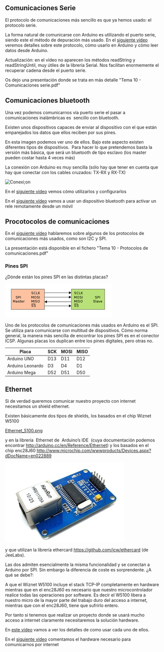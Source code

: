 
## Comunicaciones Serie

El protocolo de comunicaciones más sencillo es que ya hemos usado: el protocolo serie.

La forma natural de comunicarse con Arduino es utilizando el puerto serie, siendo este el método de depuración más usado.
En el [siguiente vídeo](https://youtu.be/A6BH4cfqS4k) veremos detalles sobre este protocolo, cómo usarlo en Arduino y cómo leer datos desde Arduino.

Actualización: en el vídeo no aparecen los métodos readString y readStringUntil, muy útiles de la librería Serial. Nos facilitan enormemente el recuperar cadena desde el puerto serie.

Os dejo una presentación donde se trata en más detalle "Tema 10 - Comunicaciones serie.pdf"


## Comunicaciones bluetooth

Una vez podemos comunicarnos vía puerto serie el pasar a comunicaciones inalámbricas es  sencillo con bluetooth.

Existen unos dispositivos capaces de enviar al dispositivo con el que están emparejados los datos que ellos reciben por sus pines.

En esta imagen podemos ver uno de ellos. Bajo este aspecto existen diferentes tipos de dispositivos. 
Para hacer lo que pretendemos basta la versión más básica, que será un bluetooth de tipo esclavo (los master pueden costar hasta 4 veces más)

La conexión con Arduino es muy sencilla (sólo hay que tener en cuenta que hay que conectar con los cables cruzados: TX-RX y RX-TX)


![Conexi;on](http://www.naylampmechatronics.com/img/cms/Blog/Tutorial%20Bluetooth/Tutorial%20HC-06%201.jpg)

En el [siguiente vídeo](https://youtu.be/N04DzxnTXqA) vemos cómo utilizarlos y configurarlos


En el [siguiente vídeo](https://youtu.be/j5j-pfIGdoM) vamos a usar un dispositivo bluetooth para activar un rele remotamente desde un móvil



## Procotocolos de comunicaciones

En el [siguiente vídeo](https://www.youtube.com/embed/DePCak9WNPM) hablaremos sobre algunos de los protocolos de comunicaciones más usados, como son I2C y SPI.

La presentación está disponible en el fichero "Tema 10 - Protocolos de comunicaciones.pdf"

### Pines SPI


¿Dónde están los pines SPI en las distintas placas?

![Pines SPI](./images/SPI_pines.png)

Uno de los protocolos de comunicaciones más usados en Arduino es el SPI. Se utiliza para comunicarse con multitud de dispositivos. Cómo norma general, la manera más sencilla de encontrar los pines SPI es en el conector ICSP. Algunas placas los duplican entre los pines digitales, pero otras no.

|Placa| SCK|MOSI|MISO
|---|---|---|---
|Arduino UNO|D13|D11|D12
|Arduino Leonardo|D3|D4|D1
|Arduino Mega|D52|D51|D50

## Ethernet

Si de verdad queremos comunicar nuestro proyecto con internet necesitamos un shield ethernet.

Existen básicamente dos tipos de shields, los basados en el chip Wiznet W5100 

[Ethernet_5100.png](./images/Ethernet_5100.png)

y en la librería  Ethernet de  Arduino’s IDE  (cuya documentación podemos encontrar http://arduino.cc/en/Reference/Ethernet) y los basados en el chip enc28J60 http://www.microchip.com/wwwproducts/Devices.aspx?dDocName=en022889   

![c28j60.png](./images/c28j60.png)

y que utilizan la librería ethercard https://github.com/jcw/ethercard (de JeeLabs).

Las dos admiten esencialmente la misma funcionalidad y se conectan a Arduino por SPI. Sin embargo la diferencia de coste es sorprendente. ¿A qué se debe?:

A que el Wiznet W5100 incluye el stack TCP-IP completamente en hardware mientras que en el enc28J60 es necesario que nuestro microcontrolador realice todas las operaciones por software. Es decir el W5100 libera a nuestro micro de la mayor parte del trabajo duro del acceso a internet, mientras que con el enc28J60, tiene que sufrirlo entero.

Por tanto si tenemos que realizar un proyecto donde se usará mucho acceso a internet claramente necesitaremos la solución hardware.

En [este vídeo](https://youtu.be/s8D1DZWbubg) vamos a ver los detalles de como usar cada uno de ellos.


En el [siguiente vídeo](https://youtu.be/6W_2I--XwrY) comentamos el hardware necesario para comunicarnos por internet

